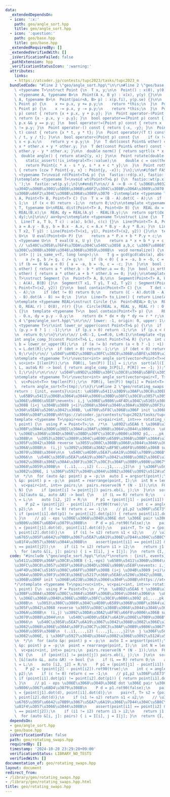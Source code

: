 ```yaml
---
data:
  _extendedDependsOn:
  - icon: ':x:'
    path: geo/angle_sort.hpp
    title: geo/angle_sort.hpp
  - icon: ':question:'
    path: geo/base.hpp
    title: geo/base.hpp
  _extendedRequiredBy: []
  _extendedVerifiedWith: []
  _isVerificationFailed: false
  _pathExtension: hpp
  _verificationStatusIcon: ':warning:'
  attributes:
    links:
    - https://atcoder.jp/contests/tupc2023/tasks/tupc2023_m
  bundledCode: "#line 2 \"geo/angle_sort.hpp\"\n\r\n#line 2 \"geo/base.hpp\"\ntemplate\
    \ <typename T>\nstruct Point {\n  T x, y;\n\n  Point() : x(0), y(0) {}\n\n  template\
    \ <typename A, typename B>\n  Point(A x, B y) : x(x), y(y) {}\n\n  template <typename\
    \ A, typename B>\n  Point(pair<A, B> p) : x(p.fi), y(p.se) {}\n\n  Point operator+=(const\
    \ Point p) {\n    x += p.x, y += p.y;\n    return *this;\n  }\n  Point operator-=(const\
    \ Point p) {\n    x -= p.x, y -= p.y;\n    return *this;\n  }\n  Point operator+(Point\
    \ p) const { return {x + p.x, y + p.y}; }\n  Point operator-(Point p) const {\
    \ return {x - p.x, y - p.y}; }\n  bool operator==(Point p) const { return x ==\
    \ p.x && y == p.y; }\n  bool operator!=(Point p) const { return x != p.x || y\
    \ != p.y; }\n  Point operator-() const { return {-x, -y}; }\n  Point operator*(T\
    \ t) const { return {x * t, y * t}; }\n  Point operator/(T t) const { return {x\
    \ / t, y / t}; }\n\n  bool operator<(Point p) const {\n    if (x != p.x) return\
    \ x < p.x;\n    return y < p.y;\n  }\n  T dot(const Point& other) const { return\
    \ x * other.x + y * other.y; }\n  T det(const Point& other) const { return x *\
    \ other.y - y * other.x; }\n\n  double norm() { return sqrtl(x * x + y * y); }\n\
    \  double angle() { return atan2(y, x); }\n\n  Point rotate(double theta) {\n\
    \    static_assert(!is_integral<T>::value);\n    double c = cos(theta), s = sin(theta);\n\
    \    return Point{c * x - s * y, s * x + c * y};\n  }\n  Point rot90(bool ccw)\
    \ { return (ccw ? Point{-y, x} : Point{y, -x}); }\n};\n\n#ifdef FASTIO\ntemplate\
    \ <typename T>\nvoid rd(Point<T>& p) {\n  fastio::rd(p.x), fastio::rd(p.y);\n\
    }\ntemplate <typename T>\nvoid wt(Point<T>& p) {\n  fastio::wt(p.x);\n  fastio::wt('\
    \ ');\n  fastio::wt(p.y);\n}\n#endif\n\n// A -> B -> C \u3068\u9032\u3080\u3068\
    \u304D\u306B\u3001\u5DE6\u306B\u66F2\u304C\u308B\u306A\u3089\u3070 +1\u3001\u53F3\
    \u306B\u66F2\u304C\u308B\u306A\u3089\u3070 -1\ntemplate <typename T>\nint ccw(Point<T>\
    \ A, Point<T> B, Point<T> C) {\n  T x = (B - A).det(C - A);\n  if (x > 0) return\
    \ 1;\n  if (x < 0) return -1;\n  return 0;\n}\n\ntemplate <typename REAL, typename\
    \ T, typename U>\nREAL dist(Point<T> A, Point<U> B) {\n  REAL dx = REAL(A.x) -\
    \ REAL(B.x);\n  REAL dy = REAL(A.y) - REAL(B.y);\n  return sqrt(dx * dx + dy *\
    \ dy);\n}\n\n// ax+by+c\ntemplate <typename T>\nstruct Line {\n  T a, b, c;\n\n\
    \  Line(T a, T b, T c) : a(a), b(b), c(c) {}\n  Line(Point<T> A, Point<T> B) {\
    \ a = A.y - B.y, b = B.x - A.x, c = A.x * B.y - A.y * B.x; }\n  Line(T x1, T y1,\
    \ T x2, T y2) : Line(Point<T>(x1, y1), Point<T>(x2, y2)) {}\n\n  template <typename\
    \ U>\n  U eval(Point<U> P) {\n    return a * P.x + b * P.y + c;\n  }\n\n  template\
    \ <typename U>\n  T eval(U x, U y) {\n    return a * x + b * y + c;\n  }\n\n \
    \ // \u540C\u3058\u76F4\u7DDA\u304C\u540C\u3058 a,b,c \u3067\u8868\u73FE\u3055\
    \u308C\u308B\u3088\u3046\u306B\u3059\u308B\n  void normalize() {\n    static_assert(is_same_v<T,\
    \ int> || is_same_v<T, long long>);\n    T g = gcd(gcd(abs(a), abs(b)), abs(c));\n\
    \    a /= g, b /= g, c /= g;\n    if (b < 0) { a = -a, b = -b, c = -c; }\n   \
    \ if (b == 0 && a < 0) { a = -a, b = -b, c = -c; }\n  }\n\n  bool is_parallel(Line\
    \ other) { return a * other.b - b * other.a == 0; }\n  bool is_orthogonal(Line\
    \ other) { return a * other.a + b * other.b == 0; }\n};\n\ntemplate <typename\
    \ T>\nstruct Segment {\n  Point<T> A, B;\n\n  Segment(Point<T> A, Point<T> B)\
    \ : A(A), B(B) {}\n  Segment(T x1, T y1, T x2, T y2) : Segment(Point<T>(x1, y1),\
    \ Point<T>(x2, y2)) {}\n\n  bool contain(Point<T> C) {\n    T det = (C - A).det(B\
    \ - A);\n    if (det != 0) return 0;\n    return (C - A).dot(B - A) >= 0 && (C\
    \ - B).dot(A - B) >= 0;\n  }\n\n  Line<T> to_Line() { return Line(A, B); }\n};\n\
    \ntemplate <typename REAL>\nstruct Circle {\n  Point<REAL> O;\n  REAL r;\n  Circle(Point<REAL>\
    \ O, REAL r) : O(O), r(r) {}\n  Circle(REAL x, REAL y, REAL r) : O(x, y), r(r)\
    \ {}\n  template <typename T>\n  bool contain(Point<T> p) {\n    REAL dx = p.x\
    \ - O.x, dy = p.y - O.y;\n    return dx * dx + dy * dy <= r * r;\n  }\n};\n#line\
    \ 4 \"geo/angle_sort.hpp\"\n\r\n// lower: -1, origin: 0, upper: 1\r\ntemplate\
    \ <typename T>\r\nint lower_or_upper(const Point<T>& p) {\r\n  if (p.y != 0) return\
    \ (p.y > 0 ? 1 : -1);\r\n  if (p.x > 0) return -1;\r\n  if (p.x < 0) return 1;\r\
    \n  return 0;\r\n}\r\n\r\n// L<R:-1, L==R:0, L>R:1\r\ntemplate <typename T>\r\n\
    int angle_comp_3(const Point<T>& L, const Point<T>& R) {\r\n  int a = lower_or_upper(L),\
    \ b = lower_or_upper(R);\r\n  if (a != b) return (a < b ? -1 : +1);\r\n  T det\
    \ = L.det(R);\r\n  if (det > 0) return -1;\r\n  if (det < 0) return 1;\r\n  return\
    \ 0;\r\n}\r\n// \u504F\u89D2\u30BD\u30FC\u30C8\u306B\u5BFE\u3059\u308B argsort\r\
    \ntemplate <typename T>\r\nvector<int> angle_sort(vector<Point<T>>& P) {\r\n \
    \ vc<int> I(len(P));\r\n  FOR(i, len(P)) I[i] = i;\r\n  sort(all(I), [&](auto&\
    \ L, auto& R) -> bool { return angle_comp_3(P[L], P[R]) == -1; });\r\n  return\
    \ I;\r\n}\r\n\r\n// \u504F\u89D2\u30BD\u30FC\u30C8\u306B\u5BFE\u3059\u308B argsort\r\
    \ntemplate <typename T>\r\nvector<int> angle_sort(vector<pair<T, T>>& P) {\r\n\
    \  vc<Point<T>> tmp(len(P));\r\n  FOR(i, len(P)) tmp[i] = Point<T>(P[i]);\r\n\
    \  return angle_sort<T>(tmp);\r\n}\r\n#line 2 \"geo/rotating_swaps.hpp\"\n\n/*\n\
    return : {init, events}\ninit: \u65B9\u5411\u30D9\u30AF\u30C8\u30EB (-1,-eps)\
    \ \u65B9\u5411\u306B\u3064\u3044\u3066\u30BD\u30FC\u30C8\u3057\u305F\u3068\u304D\
    \u306E\u9806\u5E8F\nevents: i,j \u306E\u9806\u4F4D\u304C\u5165\u308C\u66FF\u308F\
    \u308B (i<j \u304B\u3089 j<i)\u3068\u3044\u3046\u30A4\u30D9\u30F3\u30C8\u306E\u5217\
    \n360\u5EA6\u5206\u3042\u308B, \u6700\u5F8C\u306B\u306F init \u306B\u623B\u3063\
    \u3066\u304F\u308B\nhttps://atcoder.jp/contests/tupc2023/tasks/tupc2023_m\n*/\n\
    template <typename T>\npair<vc<int>, vc<pair<int, int>>> rotating_swaps(vc<Point<T>>\
    \ point) {\n  using P = Point<T>;\n  /*\n  \u89D2\u5EA6 t \u306B\u304A\u3051\u308B\
    \u30BF\u30A4\u30D6\u30EC\u30A4\u30AF\u306B\u3064\u3044\u3066\n  \u89D2\u5EA6 t-eps\
    \ \u306E\u3068\u304D\u306E\u30BD\u30FC\u30C8\u9806\u3092 p1,...,pk \u3068\u3059\
    \u308B\n  \u3053\u308C\u3089\u304C\u4E00\u6589\u306B\u30BF\u30A4\u306B\u306A\u3063\
    \u305F\u3042\u3068 reverse \u3055\u308C\u308B\u3068\u3044\u3046\u3053\u3068\u306B\
    \u306A\u308B\n  (i,j) \u3092\u30DA\u30A2\u8F9E\u66F8\u9806\u306B swap \u3059\u308C\
    \u3070\u3088\u3044\n\n  \u540C\u4E00\u5EA7\u6A19\u306E\u70B9\u306B\u3064\u3044\
    \u3066\n  \u540C\u3058\u5EA7\u6A19\u3067\u3042\u308B\u3082\u306E\u306F\u5E38\u306B\
    \u3082\u3068\u306E\u30A4\u30F3\u30C7\u30C3\u30AF\u30B9\u9806\u3067\u3042\u308B\
    \u3068\u3059\u308B\n  (..i1,...,i2) (...,j1,...,j2)\n  j \u306F\u5C0F\u3055\u3044\
    \u3082\u306E, i \u306F\u5927\u304D\u3044\u3082\u306E\u3092\u512A\u5148\u3059\u308B\
    \n  */\n  for (auto &p: point) p = -p;\n  auto I = argsort(point);\n  for (auto\
    \ &p: point) p = -p;\n  point = rearrange(point, I);\n  int N = len(point);\n\
    \  vc<pair<int, int>> pairs;\n  pairs.reserve(N * (N - 1));\n\n  FOR(i, N) FOR(j,\
    \ N) {\n    if (point[i] != point[j]) pairs.eb(i, j);\n  }\n\n  sort(all(pairs),\
    \ [&](auto &L, auto &R) -> bool {\n    if (L == R) return 0;\n    auto [i1, j1]\
    \ = L;\n    auto [i2, j2] = R;\n    P p1 = (point[j1] - point[i1]).rot90(true);\n\
    \    P p2 = (point[j2] - point[i2]).rot90(true);\n    int c = angle_comp_3(p1,\
    \ p2);\n    if (c != 0) return c == -1;\n    // p1,p2 \u306F\u5E73\u884C\n   \
    \ if (point[i1].dot(p1) != point[i2].dot(p1)) { return point[i1].dot(p1) < point[i2].dot(p1);\
    \ }\n    // p1 - eps \u306E\u3068\u304D\u306E dot \u306E pair \u306E\u8F9E\u66F8\
    \u9806\u3067\u6BD4\u3079\u308B\n    P d = p1.rot90(false);\n    pair<T, T> s1\
    \ = {point[j1].dot(d), point[i1].dot(d)};\n    pair<T, T> s2 = {point[j2].dot(d),\
    \ point[i2].dot(d)};\n    if (s1 != s2) return s1 < s2;\n    // \u3053\u3053\u306B\
    \u6765\u305F\u6642\u70B9\u3067\u5EA7\u6A19\u306E\u7D44\u304C\u5B8C\u5168\u4E00\
    \u81F4\u3057\u3066\u3044\u308B\n    assert(point[i1] == point[i2] && point[j1]\
    \ == point[j2]);\n    if (i1 != i2) return i1 > i2;\n    return j1 < j2;\n  });\n\
    \  for (auto &[i, j]: pairs) { i = I[i], j = I[j]; }\n  return {I, pairs};\n}\n"
  code: "#include \"geo/angle_sort.hpp\"\n\n/*\nreturn : {init, events}\ninit: \u65B9\
    \u5411\u30D9\u30AF\u30C8\u30EB (-1,-eps) \u65B9\u5411\u306B\u3064\u3044\u3066\u30BD\
    \u30FC\u30C8\u3057\u305F\u3068\u304D\u306E\u9806\u5E8F\nevents: i,j \u306E\u9806\
    \u4F4D\u304C\u5165\u308C\u66FF\u308F\u308B (i<j \u304B\u3089 j<i)\u3068\u3044\u3046\
    \u30A4\u30D9\u30F3\u30C8\u306E\u5217\n360\u5EA6\u5206\u3042\u308B, \u6700\u5F8C\
    \u306B\u306F init \u306B\u623B\u3063\u3066\u304F\u308B\nhttps://atcoder.jp/contests/tupc2023/tasks/tupc2023_m\n\
    */\ntemplate <typename T>\npair<vc<int>, vc<pair<int, int>>> rotating_swaps(vc<Point<T>>\
    \ point) {\n  using P = Point<T>;\n  /*\n  \u89D2\u5EA6 t \u306B\u304A\u3051\u308B\
    \u30BF\u30A4\u30D6\u30EC\u30A4\u30AF\u306B\u3064\u3044\u3066\n  \u89D2\u5EA6 t-eps\
    \ \u306E\u3068\u304D\u306E\u30BD\u30FC\u30C8\u9806\u3092 p1,...,pk \u3068\u3059\
    \u308B\n  \u3053\u308C\u3089\u304C\u4E00\u6589\u306B\u30BF\u30A4\u306B\u306A\u3063\
    \u305F\u3042\u3068 reverse \u3055\u308C\u308B\u3068\u3044\u3046\u3053\u3068\u306B\
    \u306A\u308B\n  (i,j) \u3092\u30DA\u30A2\u8F9E\u66F8\u9806\u306B swap \u3059\u308C\
    \u3070\u3088\u3044\n\n  \u540C\u4E00\u5EA7\u6A19\u306E\u70B9\u306B\u3064\u3044\
    \u3066\n  \u540C\u3058\u5EA7\u6A19\u3067\u3042\u308B\u3082\u306E\u306F\u5E38\u306B\
    \u3082\u3068\u306E\u30A4\u30F3\u30C7\u30C3\u30AF\u30B9\u9806\u3067\u3042\u308B\
    \u3068\u3059\u308B\n  (..i1,...,i2) (...,j1,...,j2)\n  j \u306F\u5C0F\u3055\u3044\
    \u3082\u306E, i \u306F\u5927\u304D\u3044\u3082\u306E\u3092\u512A\u5148\u3059\u308B\
    \n  */\n  for (auto &p: point) p = -p;\n  auto I = argsort(point);\n  for (auto\
    \ &p: point) p = -p;\n  point = rearrange(point, I);\n  int N = len(point);\n\
    \  vc<pair<int, int>> pairs;\n  pairs.reserve(N * (N - 1));\n\n  FOR(i, N) FOR(j,\
    \ N) {\n    if (point[i] != point[j]) pairs.eb(i, j);\n  }\n\n  sort(all(pairs),\
    \ [&](auto &L, auto &R) -> bool {\n    if (L == R) return 0;\n    auto [i1, j1]\
    \ = L;\n    auto [i2, j2] = R;\n    P p1 = (point[j1] - point[i1]).rot90(true);\n\
    \    P p2 = (point[j2] - point[i2]).rot90(true);\n    int c = angle_comp_3(p1,\
    \ p2);\n    if (c != 0) return c == -1;\n    // p1,p2 \u306F\u5E73\u884C\n   \
    \ if (point[i1].dot(p1) != point[i2].dot(p1)) { return point[i1].dot(p1) < point[i2].dot(p1);\
    \ }\n    // p1 - eps \u306E\u3068\u304D\u306E dot \u306E pair \u306E\u8F9E\u66F8\
    \u9806\u3067\u6BD4\u3079\u308B\n    P d = p1.rot90(false);\n    pair<T, T> s1\
    \ = {point[j1].dot(d), point[i1].dot(d)};\n    pair<T, T> s2 = {point[j2].dot(d),\
    \ point[i2].dot(d)};\n    if (s1 != s2) return s1 < s2;\n    // \u3053\u3053\u306B\
    \u6765\u305F\u6642\u70B9\u3067\u5EA7\u6A19\u306E\u7D44\u304C\u5B8C\u5168\u4E00\
    \u81F4\u3057\u3066\u3044\u308B\n    assert(point[i1] == point[i2] && point[j1]\
    \ == point[j2]);\n    if (i1 != i2) return i1 > i2;\n    return j1 < j2;\n  });\n\
    \  for (auto &[i, j]: pairs) { i = I[i], j = I[j]; }\n  return {I, pairs};\n}\n"
  dependsOn:
  - geo/angle_sort.hpp
  - geo/base.hpp
  isVerificationFile: false
  path: geo/rotating_swaps.hpp
  requiredBy: []
  timestamp: '2024-10-20 23:29:28+09:00'
  verificationStatus: LIBRARY_NO_TESTS
  verifiedWith: []
documentation_of: geo/rotating_swaps.hpp
layout: document
redirect_from:
- /library/geo/rotating_swaps.hpp
- /library/geo/rotating_swaps.hpp.html
title: geo/rotating_swaps.hpp
---
```

